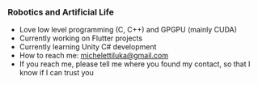 ### Robotics and Artificial Life
- Love low level programming (C, C++) and GPGPU (mainly CUDA)
- Currently working on Flutter projects
- Currently learning Unity C# development
- How to reach me: michelettiluka@gmail.com
- If you reach me, please tell me where you found my contact, so that I know if I can trust you
<!--<a href="http://mathorgadaorc.ddns.net">
  Site
</a>-->

<!--
**Mathorga/Mathorga** is a ✨ _special_ ✨ repository because its `README.md` (this file) appears on your GitHub profile.

Here are some ideas to get you started:

- 🔭 I’m currently working on ...
- 🌱 I’m currently learning ...
- 👯 I’m looking to collaborate on ...
- 🤔 I’m looking for help with ...
- 💬 Ask me about ...
- 📫 How to reach me: ...
- 😄 Pronouns: ...
- ⚡ Fun fact: ...
-->

